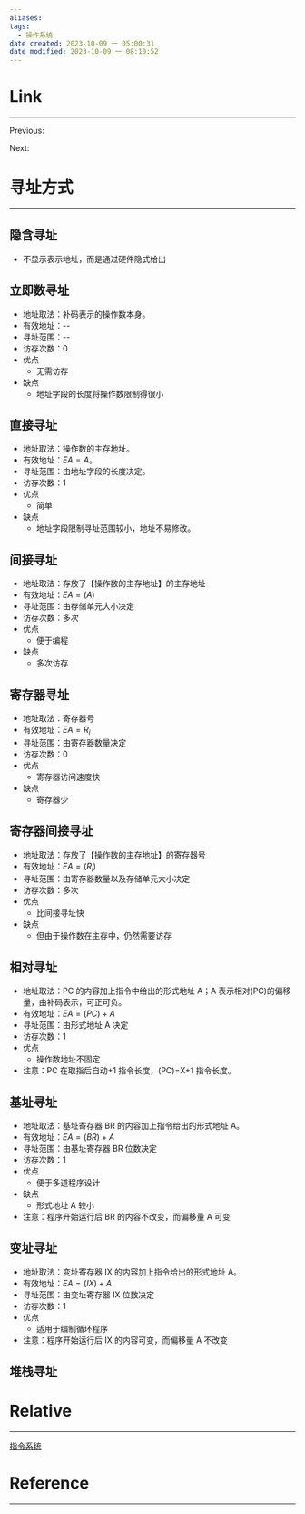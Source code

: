 ```yaml
---
aliases:
tags:
  - 操作系统
date created: 2023-10-09 一 05:00:31
date modified: 2023-10-09 一 08:10:52
---
```


# Link

---

Previous:

Next:

# 寻址方式

---

## 隐含寻址

- 不显示表示地址，而是通过硬件隐式给出

## 立即数寻址

- 地址取法：补码表示的操作数本身。
- 有效地址：--
- 寻址范围：--
- 访存次数：0
- 优点
  - 无需访存
- 缺点
  - 地址字段的长度将操作数限制得很小

## 直接寻址

- 地址取法：操作数的主存地址。
- 有效地址：$EA=A$。
- 寻址范围：由地址字段的长度决定。
- 访存次数：1
- 优点
  - 简单
- 缺点
  - 地址字段限制寻址范围较小，地址不易修改。

## 间接寻址

- 地址取法：存放了【操作数的主存地址】的主存地址
- 有效地址：$EA=(A)$
- 寻址范围：由存储单元大小决定
- 访存次数：多次
- 优点
  - 便于编程
- 缺点
  - 多次访存

## 寄存器寻址

- 地址取法：寄存器号
- 有效地址：$EA=R_i$
- 寻址范围：由寄存器数量决定
- 访存次数：0
- 优点
  - 寄存器访问速度快
- 缺点
  - 寄存器少

## 寄存器间接寻址

- 地址取法：存放了【操作数的主存地址】的寄存器号
- 有效地址：$EA=(R_i)$
- 寻址范围：由寄存器数量以及存储单元大小决定
- 访存次数：多次
- 优点
  - 比间接寻址快
- 缺点
  - 但由于操作数在主存中，仍然需要访存

## 相对寻址

- 地址取法：PC 的内容加上指令中给出的形式地址 A；A 表示相对(PC)的偏移量，由补码表示，可正可负。
- 有效地址：$EA=(PC)+A$
- 寻址范围：由形式地址 A 决定
- 访存次数：1
- 优点
  - 操作数地址不固定
- 注意：PC 在取指后自动+1 指令长度，(PC)=X+1 指令长度。

## 基址寻址

- 地址取法：基址寄存器 BR 的内容加上指令给出的形式地址 A。
- 有效地址：$EA=(BR)+A$
- 寻址范围：由基址寄存器 BR 位数决定
- 访存次数：1
- 优点
  - 便于多道程序设计
- 缺点
  - 形式地址 A 较小
- 注意：程序开始运行后 BR 的内容不改变，而偏移量 A 可变

## 变址寻址

- 地址取法：变址寄存器 IX 的内容加上指令给出的形式地址 A。
- 有效地址：$EA=(IX)+A$
- 寻址范围：由变址寄存器 IX 位数决定
- 访存次数：1
- 优点
  - 适用于编制循环程序
- 注意：程序开始运行后 IX 的内容可变，而偏移量 A 不改变

## 堆栈寻址

# Relative

---

[指令系统](指令系统.md)

# Reference

---
